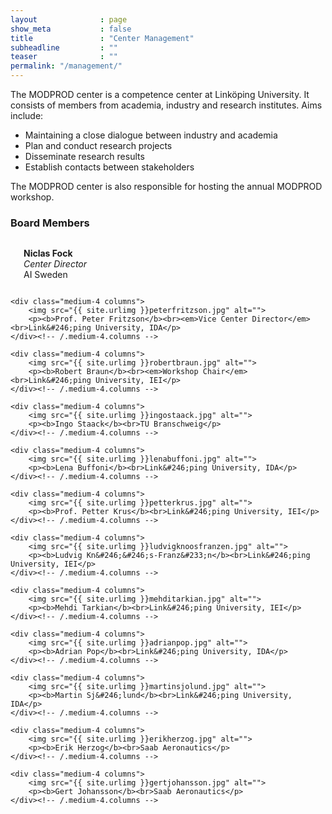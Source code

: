 ```yaml
---
layout              : page
show_meta           : false
title               : "Center Management"
subheadline         : ""
teaser              : ""
permalink: "/management/"
---
```


The MODPROD center is a competence center at Link&#246;ping University. It consists of members from academia, industry and research institutes. Aims include:

- Maintaining a close dialogue between industry and academia
- Plan and conduct research projects
- Disseminate research results
- Establish contacts between stakeholders

The MODPROD center is also responsible for hosting the annual MODPROD workshop.

### Board Members

<!--more-->

<div class="row t30">
    <div class="medium-4 columns">
        <img src="{{ site.urlimg }}niclasfock.jpg" alt="">
        <p><b>Niclas Fock</b><br><em>Center Director</em><br>AI Sweden</p>
    </div><!-- /.medium-4.columns -->

    <div class="medium-4 columns">
        <img src="{{ site.urlimg }}peterfritzson.jpg" alt="">
        <p><b>Prof. Peter Fritzson</b><br><em>Vice Center Director</em><br>Link&#246;ping University, IDA</p>
    </div><!-- /.medium-4.columns -->

    <div class="medium-4 columns">
        <img src="{{ site.urlimg }}robertbraun.jpg" alt="">
        <p><b>Robert Braun</b><br><em>Workshop Chair</em><br>Link&#246;ping University, IEI</p>
    </div><!-- /.medium-4.columns -->
    
    <div class="medium-4 columns">
        <img src="{{ site.urlimg }}ingostaack.jpg" alt="">
        <p><b>Ingo Staack</b><br>TU Branschweig</p>
    </div><!-- /.medium-4.columns -->
    
    <div class="medium-4 columns">
        <img src="{{ site.urlimg }}lenabuffoni.jpg" alt="">
        <p><b>Lena Buffoni</b><br>Link&#246;ping University, IDA</p>
    </div><!-- /.medium-4.columns -->
    
    <div class="medium-4 columns">
        <img src="{{ site.urlimg }}petterkrus.jpg" alt="">
        <p><b>Prof. Petter Krus</b><br>Link&#246;ping University, IEI</p>
    </div><!-- /.medium-4.columns -->
    
    <div class="medium-4 columns">
        <img src="{{ site.urlimg }}ludvigknoosfranzen.jpg" alt="">
        <p><b>Ludvig Kn&#246;&#246;s-Franz&#233;n</b><br>Link&#246;ping University, IEI</p>
    </div><!-- /.medium-4.columns -->
    
    <div class="medium-4 columns">
        <img src="{{ site.urlimg }}mehditarkian.jpg" alt="">
        <p><b>Mehdi Tarkian</b><br>Link&#246;ping University, IEI</p>
    </div><!-- /.medium-4.columns -->    
    
    <div class="medium-4 columns">
        <img src="{{ site.urlimg }}adrianpop.jpg" alt="">
        <p><b>Adrian Pop</b><br>Link&#246;ping University, IDA</p>
    </div><!-- /.medium-4.columns -->
    
    <div class="medium-4 columns">
        <img src="{{ site.urlimg }}martinsjolund.jpg" alt="">
        <p><b>Martin Sj&#246;lund</b><br>Link&#246;ping University, IDA</p>
    </div><!-- /.medium-4.columns -->  

    <div class="medium-4 columns">
        <img src="{{ site.urlimg }}erikherzog.jpg" alt="">
        <p><b>Erik Herzog</b><br>Saab Aeronautics</p>
    </div><!-- /.medium-4.columns --> 
    
    <div class="medium-4 columns">
        <img src="{{ site.urlimg }}gertjohansson.jpg" alt="">
        <p><b>Gert Johansson</b><br>Saab Aeronautics</p>
    </div><!-- /.medium-4.columns --> 
</div><!-- /.row -->
